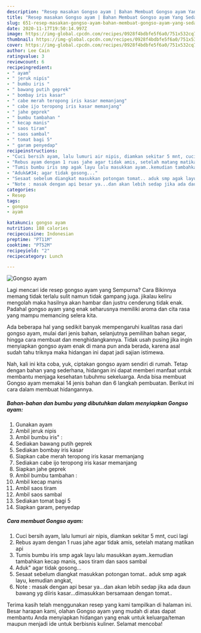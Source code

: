 ```yaml
---
description: "Resep masakan Gongso ayam | Bahan Membuat Gongso ayam Yang Sedap"
title: "Resep masakan Gongso ayam | Bahan Membuat Gongso ayam Yang Sedap"
slug: 651-resep-masakan-gongso-ayam-bahan-membuat-gongso-ayam-yang-sedap
date: 2020-11-17T19:50:14.997Z
image: https://img-global.cpcdn.com/recipes/0928f4bdbfe5f6a0/751x532cq70/gongso-ayam-foto-resep-utama.jpg
thumbnail: https://img-global.cpcdn.com/recipes/0928f4bdbfe5f6a0/751x532cq70/gongso-ayam-foto-resep-utama.jpg
cover: https://img-global.cpcdn.com/recipes/0928f4bdbfe5f6a0/751x532cq70/gongso-ayam-foto-resep-utama.jpg
author: Lee Cain
ratingvalue: 3
reviewcount: 6
recipeingredient:
- " ayam"
- " jeruk nipis"
- " bumbu iris "
- " bawang putih geprek"
- " bombay iris kasar"
- " cabe merah teropong iris kasar memanjang"
- " cabe ijo teropong iris kasar memanjang"
- " jahe geprek"
- " bumbu tambahan "
- " kecap manis"
- " saos tiram"
- " saos sambal"
- " tomat bagi 5"
- " garam penyedap"
recipeinstructions:
- "Cuci bersih ayam, lalu lumuri air nipis, diamkan sekitar 5 mnt, cuci lagi"
- "Rebus ayam dengan 1 ruas jahe agar tidak amis, setelah matang matikan api"
- "Tumis bumbu iris smp agak layu lalu masukkan ayam..kemudian tambahkan kecap manis, saos tiram dan saos sambal"
- "Aduk&#34; agar tidak gosong..."
- "Sesaat sebelum diangkat masukkan potongan tomat.. aduk smp agak layu, kemudian angkat,"
- "Note : masak dengan api besar ya...dan akan lebih sedap jika ada daun bawang yg diiris kasar...dimasukkan bersamaan dengan tomat.."
categories:
- Resep
tags:
- gongso
- ayam

katakunci: gongso ayam 
nutrition: 188 calories
recipecuisine: Indonesian
preptime: "PT11M"
cooktime: "PT52M"
recipeyield: "2"
recipecategory: Lunch

---
```



![Gongso ayam](https://img-global.cpcdn.com/recipes/0928f4bdbfe5f6a0/751x532cq70/gongso-ayam-foto-resep-utama.jpg)

Lagi mencari ide resep gongso ayam yang Sempurna? Cara Bikinnya memang tidak terlalu sulit namun tidak gampang juga. jikalau keliru mengolah maka hasilnya akan hambar dan justru cenderung tidak enak. Padahal gongso ayam yang enak seharusnya memiliki aroma dan cita rasa yang mampu memancing selera kita.

Ada beberapa hal yang sedikit banyak mempengaruhi kualitas rasa dari gongso ayam, mulai dari jenis bahan, selanjutnya pemilihan bahan segar, hingga cara membuat dan menghidangkannya. Tidak usah pusing jika ingin menyiapkan gongso ayam enak di mana pun anda berada, karena asal sudah tahu triknya maka hidangan ini dapat jadi sajian istimewa.




Nah, kali ini kita coba, yuk, ciptakan gongso ayam sendiri di rumah. Tetap dengan bahan yang sederhana, hidangan ini dapat memberi manfaat untuk membantu menjaga kesehatan tubuhmu sekeluarga. Anda bisa membuat Gongso ayam memakai 14 jenis bahan dan 6 langkah pembuatan. Berikut ini cara dalam membuat hidangannya.

<!--inarticleads1-->

##### Bahan-bahan dan bumbu yang dibutuhkan dalam menyiapkan Gongso ayam:

1. Gunakan  ayam
1. Ambil  jeruk nipis
1. Ambil  bumbu iris&#34; :
1. Sediakan  bawang putih geprek
1. Sediakan  bombay iris kasar
1. Siapkan  cabe merah teropong iris kasar memanjang
1. Sediakan  cabe ijo teropong iris kasar memanjang
1. Siapkan  jahe geprek
1. Ambil  bumbu tambahan :
1. Ambil  kecap manis
1. Ambil  saos tiram
1. Ambil  saos sambal
1. Sediakan  tomat bagi 5
1. Siapkan  garam, penyedap




<!--inarticleads2-->

##### Cara membuat Gongso ayam:

1. Cuci bersih ayam, lalu lumuri air nipis, diamkan sekitar 5 mnt, cuci lagi
1. Rebus ayam dengan 1 ruas jahe agar tidak amis, setelah matang matikan api
1. Tumis bumbu iris smp agak layu lalu masukkan ayam..kemudian tambahkan kecap manis, saos tiram dan saos sambal
1. Aduk&#34; agar tidak gosong...
1. Sesaat sebelum diangkat masukkan potongan tomat.. aduk smp agak layu, kemudian angkat,
1. Note : masak dengan api besar ya...dan akan lebih sedap jika ada daun bawang yg diiris kasar...dimasukkan bersamaan dengan tomat..




Terima kasih telah menggunakan resep yang kami tampilkan di halaman ini. Besar harapan kami, olahan Gongso ayam yang mudah di atas dapat membantu Anda menyiapkan hidangan yang enak untuk keluarga/teman maupun menjadi ide untuk berbisnis kuliner. Selamat mencoba!
